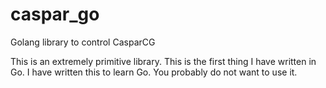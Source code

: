# caspar_go
Golang library to control CasparCG

This is an extremely primitive library. This is the first thing I have written in Go. I have written this to learn Go. You probably do not want to use it.
